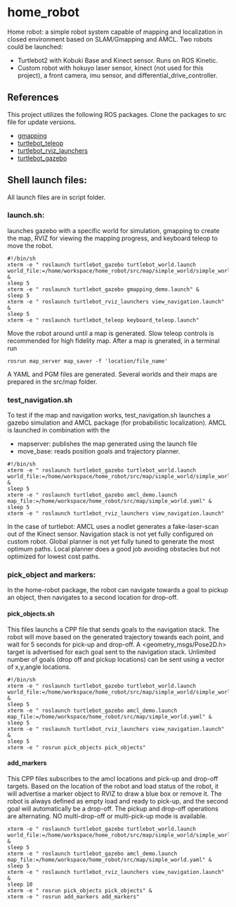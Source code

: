 # home_robot

Home robot: a simple robot system capable of mapping and localization in closed environment based on SLAM/Gmapping and AMCL. 
Two robots could be launched: 
- Turtlebot2 with Kobuki Base and Kinect sensor. Runs on ROS Kinetic.
- Custom robot with hokuyo laser sensor, kinect (not used for this project), a front camera, imu sensor, and differential_drive_controller.

## References
This project utilizes the following ROS packages. Clone the packages to src file for update versions.

- [gmapping](http://wiki.ros.org/gmapping)
- [turtlebot_teleop](http://wiki.ros.org/turtlebot_teleop)
- [turtlebot_rviz_launchers](http://wiki.ros.org/turtlebot_rviz_launchers)
- [turtlebot_gazebo](http://wiki.ros.org/turtlebot_gazebo)

## Shell launch files:

All launch files are in script folder.

### launch.sh:
launches gazebo with a specific world for simulation, gmapping to create the map, RVIZ for viewing the mapping progress, and keyboard teleop to move the robot.
```
#!/bin/sh
xterm -e " roslaunch turtlebot_gazebo turtlebot_world.launch world_file:=/home/workspace/home_robot/src/map/simple_world/simple_world.world" &
sleep 5
xterm -e " roslaunch turtlebot_gazebo gmapping_demo.launch" &
sleep 5
xterm -e " roslaunch turtlebot_rviz_launchers view_navigation.launch" &
sleep 5
xterm -e " roslaunch turtlebot_teleop keyboard_teleop.launch"
```
Move the robot around until a map is generated. Slow teleop controls is recommended for high fidelity map. After a map is gnerated, in a terminal run
```
rosrun map_server map_saver -f 'location/file_name'
```
A YAML and PGM files are generated. Several worlds and their maps are prepared in the src/map folder.

### test_navigation.sh

To test if the map and navigation works, test_navigation.sh launches a gazebo simulation and AMCL package (for probabilistic localization). AMCL is launched in combination with the 
- mapserver: publishes the map generated using the launch file
- move_base: reads position goals and trajectory planner.

```
#!/bin/sh
xterm -e " roslaunch turtlebot_gazebo turtlebot_world.launch world_file:=/home/workspace/home_robot/src/map/simple_world/simple_world.world" &
sleep 5
xterm -e " roslaunch turtlebot_gazebo amcl_demo.launch map_file:=/home/workspace/home_robot/src/map/simple_world.yaml" &
sleep 5
xterm -e " roslaunch turtlebot_rviz_launchers view_navigation.launch"
```
In the case of turtlebot: AMCL uses a nodlet generates a fake-laser-scan out of the Kinect sensor.
Navigation stack is not yet fully configured on custom robot. Global planner is not yet fully tuned to generate the most optimum paths. Local planner does a good job avoiding obstacles but not optimized for lowest cost paths.

### pick_object and markers:
In the home-robot package, the robot can navigate towards a goal to pickup an object, then navigates to a second location for drop-off.
#### pick_objects.sh
This files launchs a CPP file that sends goals to the navigation stack. The robot will move based on the generated trajectory towards each point, and wait for 5 seconds for pick-up and drop-off.
A <geometry_msgs/Pose2D.h> target is advertised for each goal sent to the navigation stack.
Unlimited number of goals (drop off and pickup locations) can be sent using a vector of x,y,angle locations.
```
#!/bin/sh
xterm -e " roslaunch turtlebot_gazebo turtlebot_world.launch world_file:=/home/workspace/home_robot/src/map/simple_world/simple_world.world" &
sleep 5
xterm -e " roslaunch turtlebot_gazebo amcl_demo.launch map_file:=/home/workspace/home_robot/src/map/simple_world.yaml" &
sleep 5
xterm -e " roslaunch turtlebot_rviz_launchers view_navigation.launch" &
sleep 5
xterm -e " rosrun pick_objects pick_objects"
```

#### add_markers
This CPP files subscribes to the amcl locations and pick-up and drop-off targets. Based on the location of the robot and load status of the robot, it will advertise a marker object to RVIZ to draw a blue box or remove it.
The robot is always defined as empty load and ready to pick-up, and the second goal will automatically be a drop-off. The pickup and drop-off operations are alternating. NO multi-drop-off or multi-pick-up mode is available.
```
xterm -e " roslaunch turtlebot_gazebo turtlebot_world.launch world_file:=/home/workspace/home_robot/src/map/simple_world/simple_world.world" &
sleep 5
xterm -e " roslaunch turtlebot_gazebo amcl_demo.launch map_file:=/home/workspace/home_robot/src/map/simple_world.yaml" &
sleep 5
xterm -e " roslaunch turtlebot_rviz_launchers view_navigation.launch" &
sleep 10
xterm -e " rosrun pick_objects pick_objects" &
xterm -e " rosrun add_markers add_markers"
```

